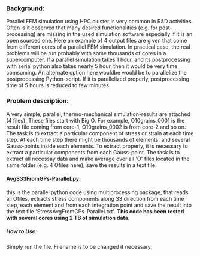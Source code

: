 ### Background:
Parallel FEM simulation using HPC cluster is very common in R&D activities. Often is it observed that many desired functionalities (e.g. for post-processing)
are missing in the used simulation software especially if it is an open sourced one. Here an example of 4 output files are given that come from
different cores of a parallel FEM simulation. In practical case, the real problems will be run probably with some thousands of cores in a supercomputer.
If a parallel simulation takes 1 hour, and its postprocessing with serial python also takes nearly 5 hour, then it would be very time comsuming. An alternate option here wouldbe
would be to parallelize the postprocessing Python-script. If it is parallelized properly, postprocessing time of 5 hours is reduced to few minutes.

### Problem description:
A very simple, parallel, thermo-mechanical simulation-results are attached (4 files). These files start with Big O. For example, O10grains_0001 is the result file coming
from core-1, O10grains_0002 is from core-2 and so on. The task is to extract a particular component of stress or strain at each time step. At each time step there might be
thousands of elements, and several Gauss-points inside each elements. To extract properly, it is necessary to extract a particular components from each Gauss-point. 
The task is to extract all necessay data and make average over all 'O' files located in the same folder (e.g. 4 Ofiles here), save the results in a text file.

#### AvgS33FromGPs-Parallel.py:
this is the parallel python code using multiprocessing package, that reads all Ofiles, extracts stress components along 33 direction from each time step, each element and from
each integration point and save the result into the text file 'StressAvgFromGPs-Parallel.txt'. **This code has been tested with several cores using 2 TB of simulation data.**

##### How to Use:
Simply run the file. Filename is to be changed if necessary.
